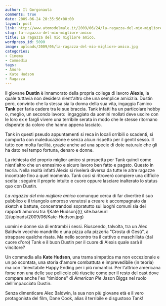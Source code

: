 ```yaml
---
author: Il Gorgonauta
comments: true
date: 2009-06-24 20:35:56+00:00
layout: post
link: http://www.atomodelmale.it/2009/06/24/la-ragazza-del-mio-migliore-amico/
slug: la-ragazza-del-mio-migliore-amico
title: La ragazza del mio migliore amico.
wordpress_id: 5090
image: uploads/2009/06/la-ragazza-del-mio-migliore-amico.jpg
categories:
- Cinema
- Commedia
tags:
- Amore
- Kate Hudson
- Ragazza
---
```


Il giovane **Dustin** è innamorato della propria collega di lavoro **Alexis**, la quale tuttavia non desidera nient'altro che una semplice amicizia. Dustin però, convinto che la stessa sia la donna della sua vita, ingaggia l'amico **Tank** per farla cadere tra le sue braccia. Tank infatti ha un particolare hobby o, meglio, un secondo lavoro:  ingaggiato da uomini mollati deve uscire con le loro ex e fargli vivere una terribile serata in modo che le stesse ritornano disperate da coloro che hanno appena lasciato.

Tank in questi pseudo appuntamenti si reca in locali orribili o scadenti, si comporta con maleducazione e senza alcun rispetto per il gentil sesso. Il tutto con molta facilità, grazie anche ad una specie di dote naturale che gli ha dato nel tempo fortuna, denaro e donne.

La richiesta del proprio miglior amico si prospetta per Tank quindi come nient'altro che un ennesimo e sicuro lavoro ben fatto e pagato. Questo in teoria. Nella realtà infatti Alexis si rivelerà diversa da tutte le altre ragazze incontrate fino a quel momento. Tank così si ritroverò compiere una difficile scelta : seguire il proprio intuito e cuore oppure lasciare inalterato lo status quo con Dustin.

_La ragazza del mio migliore amico_ comunque cerca di far divertire il suo pubblico e il triangolo amoroso venutosi a creare è accompagnato da sketch e battute, concentrandosi sopratutto sui luoghi comuni sia dei rapporti amorosi tra ![Kate Hudson]({{ site.baseurl }}/uploads/2009/06/Kate-Hudson.jpg)

uomini e donne sia di entrambi i sessi. Riuscendo, talvolta, tra un Alec Baldwin vecchio mandrillo e una pizza alla pizzeria "Crosta di Gesù", a strappare qualche risata. Ma nello scontro tra il cattivo e maschilista (dal cuore d'oro) Tank e il buon Dustin per il cuore di Alexis quale sarà il vincitore?

Un commedia alla **Kate Hudson**, una trama simpatica ma non eccezionale e un pò scontata, una storia d'amore combattuta e imprevedibile (in teoria) ma con l'inevitabile Happy Ending per i più romantici. Per l'attrice americana forse non una delle sue pellicole più riuscite come per il resto del cast dove compare anche l'ex "timidone" di _American Pie_ Jason Biggs nel ruolo dell'impacciato Dustin.

Senza dimenticare Alec Baldwin, la sua non più giovane età e il vero protagonista del film, Dane Cook, alias il terribile e disgustoso Tank!
